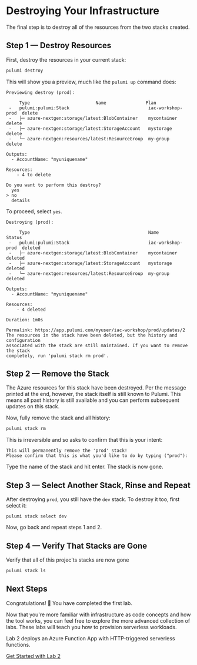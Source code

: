 # Destroying Your Infrastructure

The final step is to destroy all of the resources from the two stacks created.

## Step 1 &mdash;  Destroy Resources

First, destroy the resources in your current stack:

```bash
pulumi destroy
```

This will show you a preview, much like the `pulumi up` command does:

```
Previewing destroy (prod):

     Type                         Name               Plan
 -   pulumi:pulumi:Stack                              iac-workshop-prod  delete     
 -   ├─ azure-nextgen:storage/latest:BlobContainer    mycontainer        delete     
 -   ├─ azure-nextgen:storage/latest:StorageAccount   mystorage          delete     
 -   └─ azure-nextgen:resources/latest:ResourceGroup  my-group           delete

Outputs:
  - AccountName: "myuniquename"

Resources:
    - 4 to delete

Do you want to perform this destroy?
  yes
> no
  details
```

To proceed, select `yes`.

```
Destroying (prod):

     Type                                             Name               Status
 -   pulumi:pulumi:Stack                              iac-workshop-prod  deleted
 -   ├─ azure-nextgen:storage/latest:BlobContainer    mycontainer        deleted     
 -   ├─ azure-nextgen:storage/latest:StorageAccount   mystorage          deleted     
 -   └─ azure-nextgen:resources/latest:ResourceGroup  my-group           deleted

Outputs:
  - AccountName: "myuniquename"

Resources:
    - 4 deleted

Duration: 1m0s

Permalink: https://app.pulumi.com/myuser/iac-workshop/prod/updates/2
The resources in the stack have been deleted, but the history and configuration
associated with the stack are still maintained. If you want to remove the stack
completely, run 'pulumi stack rm prod'.
```

## Step 2 &mdash;  Remove the Stack

The Azure resources for this stack have been destroyed. Per the message printed at the end, however, the stack itself is still known to Pulumi. This means all past history is still available and you can perform subsequent updates on this stack.

Now, fully remove the stack and all history:

```bash
pulumi stack rm
```

This is irreversible and so asks to confirm that this is your intent:

```
This will permanently remove the 'prod' stack!
Please confirm that this is what you'd like to do by typing ("prod"):
```

Type the name of the stack and hit enter. The stack is now gone.

## Step 3 &mdash;  Select Another Stack, Rinse and Repeat

After destroying `prod`, you still have the `dev` stack. To destroy it too, first select it:

```
pulumi stack select dev
```

Now, go back and repeat steps 1 and 2.

## Step 4 &mdash;  Verify That Stacks are Gone

Verify that all of this projec'ts stacks are now gone

```bash
pulumi stack ls
```

## Next Steps

Congratulations! :tada: You have completed the first lab.

Now that you're more familiar with infrastructure as code concepts and how the tool works, you can feel free to explore the more advanced collection of labs. These labs will teach you how to provision serverless workloads.

Lab 2 deploys an Azure Function App with HTTP-triggered serverless functions.

[Get Started with Lab 2](../02-serverless/README.md)